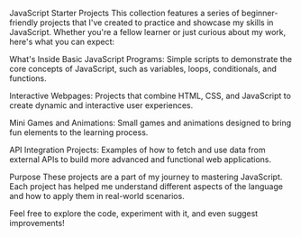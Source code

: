 JavaScript Starter Projects
This collection features a series of beginner-friendly projects that I've created to practice and showcase my skills in JavaScript. Whether you're a fellow learner or just curious about my work, here's what you can expect:

What's Inside
Basic JavaScript Programs: Simple scripts to demonstrate the core concepts of JavaScript, such as variables, loops, conditionals, and functions.

Interactive Webpages: Projects that combine HTML, CSS, and JavaScript to create dynamic and interactive user experiences.

Mini Games and Animations: Small games and animations designed to bring fun elements to the learning process.

API Integration Projects: Examples of how to fetch and use data from external APIs to build more advanced and functional web applications.

Purpose
These projects are a part of my journey to mastering JavaScript. Each project has helped me understand different aspects of the language and how to apply them in real-world scenarios.

Feel free to explore the code, experiment with it, and even suggest improvements!
